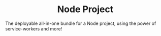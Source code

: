 <h1 align="center">Node Project</h1>

The deployable all-in-one bundle for a Node project, using the power of service-workers and more!

